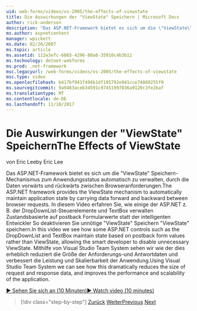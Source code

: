 ```yaml
---
uid: web-forms/videos/vs-2005/the-effects-of-viewstate
title: Die Auswirkungen der "ViewState" Speichern | Microsoft Docs
author: rick-anderson
description: "Das ASP.NET-Framework bietet es sich um die \"ViewState\" Speichern-Mechanismus zum Anwendungsstatus automatisch zu verwalten, durch die Daten vorwärts und rückwärts zwischen Browser erforderlich..."
ms.author: aspnetcontent
manager: wpickett
ms.date: 02/26/2007
ms.topic: article
ms.assetid: 112e3efc-6865-4296-80a0-35910c4b3b12
ms.technology: dotnet-webforms
ms.prod: .net-framework
msc.legacyurl: /web-forms/videos/vs-2005/the-effects-of-viewstate
msc.type: video
ms.openlocfilehash: b417bf941f494b1df195792e941cce74860255f0
ms.sourcegitcommit: 9a9483aceb34591c97451997036a9120c3fe2baf
ms.translationtype: MT
ms.contentlocale: de-DE
ms.lasthandoff: 11/10/2017
---
```

<a name="the-effects-of-viewstate"></a><span data-ttu-id="160b4-103">Die Auswirkungen der "ViewState" Speichern</span><span class="sxs-lookup"><span data-stu-id="160b4-103">The Effects of ViewState</span></span>
====================
<span data-ttu-id="160b4-104">von Eric Lee</span><span class="sxs-lookup"><span data-stu-id="160b4-104">by Eric Lee</span></span>

<span data-ttu-id="160b4-105">Das ASP.NET-Framework bietet es sich um die "ViewState" Speichern-Mechanismus zum Anwendungsstatus automatisch zu verwalten, durch die Daten vorwärts und rückwärts zwischen Browseranforderungen.</span><span class="sxs-lookup"><span data-stu-id="160b4-105">The ASP.NET framework provides the ViewState mechanism to automatically maintain application state by carrying data forward and backward between browser requests.</span></span> <span data-ttu-id="160b4-106">In diesem Video erfahren Sie, wie einige der ASP.NET z. B. der DropDownList-Steuerelemente und TextBox verwalten Zustandsbasierte auf postback Formularwerte statt der intelligenten Entwickler So deaktivieren Sie unnötige "ViewState" Speichern "ViewState" speichern.</span><span class="sxs-lookup"><span data-stu-id="160b4-106">In this video we see how some ASP.NET controls such as the DropDownList and TextBox maintain state based on postback form values rather than ViewState, allowing the smart developer to disable unnecessary ViewState.</span></span> <span data-ttu-id="160b4-107">Mithilfe von Visual Studio Team System sehen wir wie der dies erheblich reduziert die Größe der Anforderungs-und Antwortdaten und verbessert die Leistung und Skalierbarkeit der Anwendung.</span><span class="sxs-lookup"><span data-stu-id="160b4-107">Using Visual Studio Team System we can see how this dramatically reduces the size of request and response data, and improves the performance and scalability of the application.</span></span>

[<span data-ttu-id="160b4-108">&#9654; Sehen Sie sich an (10 Minuten)</span><span class="sxs-lookup"><span data-stu-id="160b4-108">&#9654; Watch video (10 minutes)</span></span>](https://channel9.msdn.com/Blogs/ASP-NET-Site-Videos/the-effects-of-viewstate)

>[!div class="step-by-step"]
<span data-ttu-id="160b4-109">[Zurück](using-the-load-test-agent.md)
[Weiter](how-do-i-integrate-defect-tracking-with-testing.md)</span><span class="sxs-lookup"><span data-stu-id="160b4-109">[Previous](using-the-load-test-agent.md)
[Next](how-do-i-integrate-defect-tracking-with-testing.md)</span></span>
